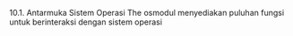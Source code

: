 10.1. Antarmuka Sistem Operasi 
The osmodul menyediakan puluhan fungsi untuk berinteraksi dengan sistem operasi
